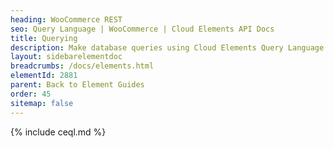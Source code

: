 ```yaml
---
heading: WooCommerce REST
seo: Query Language | WooCommerce | Cloud Elements API Docs
title: Querying
description: Make database queries using Cloud Elements Query Language.
layout: sidebarelementdoc
breadcrumbs: /docs/elements.html
elementId: 2881
parent: Back to Element Guides
order: 45
sitemap: false
---
```


{% include ceql.md %}
